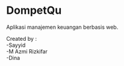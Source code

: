 # DompetQu
Aplikasi manajemen keuangan berbasis web.

Created by : <br>
  -Sayyid <br>
  -M Azmi Rizkifar <br>
  -Dina
